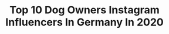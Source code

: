 ---
title: Top 10 Dog Owners Instagram Influencers In Germany In 2020
description: >-
  Find top dog owners Instagram influencers in Germany in 2020. Most popular hashtags: #hundeliebe #dogsofinstagram #doglover #hund.
platform: Instagram
profiles:
  - username: "jnnfr2607"
    fullname: >-
      JENNY • HEJ.HI.HELLO.WELCOME!
    location: "Germany"
    followers: 4841
    engagement: 1127
    commentsToLikes: 0.114410
    id: ck5hn4mk3n72n0i1112083riq
    verified: false
    hashtags: "#bathroom, #verlosung, #baby2020, #interi"
  - username: "secret_love_littlelife"
    fullname: >-
      𝑽𝒆𝒓𝒍𝒊𝒆𝒃𝒕 𝒊𝒏 𝑴𝒂𝒓𝒍𝒆𝒚
    location: "Germany"
    followers: 7038
    engagement: 502
    commentsToLikes: 0.063804
    id: ck0tzft8nq8ja0i19npecjms1
    verified: false
    hashtags: "#perfektmatch, #dogfashion, #krankerhund, #styling"
  - username: "milaslablife"
    fullname: >-
      Sarah & Mila 👑
    location: "Germany"
    followers: 4696
    engagement: 1557
    commentsToLikes: 0.120186
    id: ck15pqusuz7b40i19gwrc5vn8
    verified: false
    hashtags: "#veganfood, #naturelovers, #animalsinfluence, #hundeliebegrenzenlos"
  - username: "holly_thestaffygirl"
    fullname: >-
      🐾   𝐻😍𝓁𝓁𝓎   🐾
    location: "Germany"
    followers: 4143
    engagement: 2466
    commentsToLikes: 0.031615
    id: ck6u51zpa74fp0j71b9vfnmq3
    verified: false
    hashtags: "#staffy, #truth, #herzenshund, #doglovers"
  - username: "adventure_dogz"
    fullname: >-
      ∆↟ AdventureDogz ↟∆
    location: "Germany"
    followers: 2515
    engagement: 2180
    commentsToLikes: 0.033788
    id: ck5c9twklc48a0i11pkubjiqn
    verified: false
    hashtags: "#puppies, #chocolabrador, #yingandyang, #dogsitting"
  - username: "lenamatufotografie"
    fullname: >-
      Lena Matu Fotografie
    location: "Germany"
    followers: 5984
    engagement: 468
    commentsToLikes: 0.016167
    id: ck1372c219f1w0i198l9qahoc
    verified: false
    hashtags: "#purarazaespa, #tierfotograf, #weeklyfluff, #jackrussleterrier"
  - username: "williwhey"
    fullname: >-
      Tattoos ,Bike ,Fitness
    location: "Germany"
    followers: 26823
    engagement: 1582
    commentsToLikes: 0.027852
    id: ck6uf0sc5u6c00j71z30x5q1a
    verified: false
    hashtags: "#inklove, #brandenburg, #bikefam, #tattooart"
  - username: "iamlarissajeanne"
    fullname: >-
      LARISSA JEANNE
    location: "Germany"
    followers: 28118
    engagement: 565
    commentsToLikes: 0.013567
    id: ck5hhrz4b9saq0i118da8ivmo
    verified: false
    hashtags: "#foryourpage, #switzerland, #longlegs, #fypagechallenge"
  - username: "cigar.dreams"
    fullname: >-
      Ken Stemler
    location: "Germany"
    followers: 23047
    engagement: 580
    commentsToLikes: 0.057755
    id: ck0w6hpkl8mba0i19b0x0kunj
    verified: false
    hashtags: "#quaidorsay, #teamhoyo, #doublecorona, #naturewalks"
  - username: "manuelhasni"
    fullname: >-
      Manuel Hasni
    location: "Germany"
    followers: 25546
    engagement: 412
    commentsToLikes: 0.048809
    id: ck0ttcq0y25op0i19ty83wxrb
    verified: false
    hashtags: "#gedanken, #iloveyouu, #sohappy, #daddysgirlforever"
---